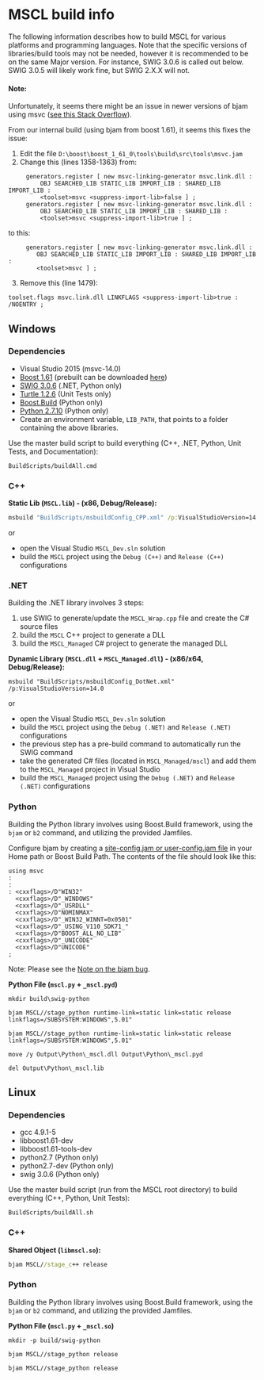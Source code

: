 # **MSCL build info**

The following information describes how to build MSCL for various platforms and programming languages.
Note that the specific versions of libraries/build tools may not be needed, however it is recommended to be on the same Major version. For instance, SWIG 3.0.6 is called out below. SWIG 3.0.5 will likely work fine, but SWIG 2.X.X will not.

#### Note:
Unfortunately, it seems there might be an issue in newer versions of bjam using msvc ([see this Stack Overflow](http://stackoverflow.com/questions/29450634/compile-boost-python-tutorial-with-vs-2015-ctp-5-and-python-3-5a-on-windows-10-t)). 

From our internal build (using bjam from boost 1.61), it seems this fixes the issue:

1. Edit the file `D:\boost\boost_1_61_0\tools\build\src\tools\msvc.jam`
2. Change this (lines 1358-1363) from: 
``` 
     generators.register [ new msvc-linking-generator msvc.link.dll :
         OBJ SEARCHED_LIB STATIC_LIB IMPORT_LIB : SHARED_LIB IMPORT_LIB :
         <toolset>msvc <suppress-import-lib>false ] ;
     generators.register [ new msvc-linking-generator msvc.link.dll :
         OBJ SEARCHED_LIB STATIC_LIB IMPORT_LIB : SHARED_LIB :
         <toolset>msvc <suppress-import-lib>true ] ;
```
to this:
```
     generators.register [ new msvc-linking-generator msvc.link.dll :
        OBJ SEARCHED_LIB STATIC_LIB IMPORT_LIB : SHARED_LIB IMPORT_LIB :
        <toolset>msvc ] ;
```
3. Remove this (line 1479):
```
toolset.flags msvc.link.dll LINKFLAGS <suppress-import-lib>true : /NOENTRY ;
```

## **Windows**

### Dependencies

- Visual Studio 2015 (msvc-14.0)
- [Boost 1.61](http://www.boost.org/users/history/version_1_61_0.html) (prebuilt can be downloaded [here](https://sourceforge.net/projects/boost/files/boost-binaries/1.61.0/))
- [SWIG 3.0.6](http://swig.org/) (.NET, Python only)
- [Turtle 1.2.6](http://turtle.sourceforge.net/) (Unit Tests only)
- [Boost.Build](http://www.boost.org/build/) (Python only)
- [Python 2.7.10](https://www.python.org/downloads/) (Python only)
- Create an environment variable, `LIB_PATH`, that points to a folder containing the above libraries.

Use the master build script to build everything (C++, .NET, Python, Unit Tests, and Documentation):
```
BuildScripts/buildAll.cmd
```

### C++

**Static Lib (`MSCL.lib`) - (x86, Debug/Release):** 

```bat
msbuild "BuildScripts/msbuildConfig_CPP.xml" /p:VisualStudioVersion=14.0
```

or

- open the Visual Studio `MSCL_Dev.sln` solution
- build the `MSCL` project using the `Debug (C++)` and `Release (C++)` configurations

### .NET

Building the .NET library involves 3 steps:

1. use SWIG to generate/update the `MSCL_Wrap.cpp` file and create the C# source files
2. build the `MSCL` C++ project to generate a DLL
3. build the `MSCL_Managed` C# project to generate the managed DLL

**Dynamic Library (`MSCL.dll` + `MSCL_Managed.dll`) - (x86/x64, Debug/Release):**

```
msbuild "BuildScripts/msbuildConfig_DotNet.xml" /p:VisualStudioVersion=14.0
```

or

- open the Visual Studio `MSCL_Dev.sln` solution
- build the `MSCL` project using the `Debug (.NET)` and `Release (.NET)` configurations
- the previous step has a pre-build command to automatically run the SWIG command
- take the generated C# files (located in `MSCL_Managed/mscl`) and add them to the `MSCL_Managed` project in Visual Studio
- build the `MSCL_Managed` project using the `Debug (.NET)` and `Release (.NET)` configurations

### Python

Building the Python library involves using Boost.Build framework, using the `bjam` or `b2` command, and utilizing the provided Jamfiles.

Configure bjam by creating a [site-config.jam or user-config.jam file](http://www.boost.org/build/doc/html/bbv2/overview/configuration.html) in your Home path or Boost Build Path. The contents of the file should look like this:
```
using msvc
:
:
: <cxxflags>/D"WIN32"
  <cxxflags>/D"_WINDOWS"
  <cxxflags>/D"_USRDLL"
  <cxxflags>/D"NOMINMAX"
  <cxxflags>/D"_WIN32_WINNT=0x0501"
  <cxxflags>/D"_USING_V110_SDK71_"
  <cxxflags>/D"BOOST_ALL_NO_LIB"
  <cxxflags>/D"_UNICODE"
  <cxxflags>/D"UNICODE"
;
```

Note: Please see the [Note on the bjam bug](https://github.com/LORD-MicroStrain/MSCL/blob/master/BuildScripts/buildReadme.md#note).

**Python File (`mscl.py` + `_mscl.pyd`)**

```
mkdir build\swig-python

bjam MSCL//stage_python runtime-link=static link=static release linkflags=/SUBSYSTEM:WINDOWS",5.01"

bjam MSCL//stage_python runtime-link=static link=static release linkflags=/SUBSYSTEM:WINDOWS",5.01"

move /y Output\Python\_mscl.dll Output\Python\_mscl.pyd

del Output\Python\_mscl.lib
```

## **Linux**

### Dependencies

- gcc 4.9.1-5
- libboost1.61-dev
- libboost1.61-tools-dev
- python2.7 (Python only)
- python2.7-dev (Python only)
- swig 3.0.6 (Python only)

Use the master build script (run from the MSCL root directory) to build everything (C++, Python, Unit Tests):
```
BuildScripts/buildAll.sh
```

### C++

**Shared Object (`libmscl.so`):** 

```bat
bjam MSCL//stage_c++ release
```

### Python

Building the Python library involves using Boost.Build framework, using the `bjam` or `b2` command, and utilizing the provided Jamfiles.

**Python File (`mscl.py` + `_mscl.so`)**

```
mkdir -p build/swig-python

bjam MSCL//stage_python release

bjam MSCL//stage_python release

```
